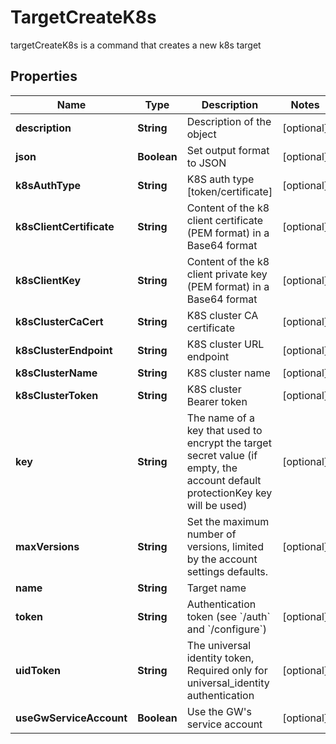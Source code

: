 

# TargetCreateK8s

targetCreateK8s is a command that creates a new k8s target

## Properties

| Name | Type | Description | Notes |
|------------ | ------------- | ------------- | -------------|
|**description** | **String** | Description of the object |  [optional] |
|**json** | **Boolean** | Set output format to JSON |  [optional] |
|**k8sAuthType** | **String** | K8S auth type [token/certificate] |  [optional] |
|**k8sClientCertificate** | **String** | Content of the k8 client certificate (PEM format) in a Base64 format |  [optional] |
|**k8sClientKey** | **String** | Content of the k8 client private key (PEM format) in a Base64 format |  [optional] |
|**k8sClusterCaCert** | **String** | K8S cluster CA certificate |  [optional] |
|**k8sClusterEndpoint** | **String** | K8S cluster URL endpoint |  [optional] |
|**k8sClusterName** | **String** | K8S cluster name |  [optional] |
|**k8sClusterToken** | **String** | K8S cluster Bearer token |  [optional] |
|**key** | **String** | The name of a key that used to encrypt the target secret value (if empty, the account default protectionKey key will be used) |  [optional] |
|**maxVersions** | **String** | Set the maximum number of versions, limited by the account settings defaults. |  [optional] |
|**name** | **String** | Target name |  |
|**token** | **String** | Authentication token (see &#x60;/auth&#x60; and &#x60;/configure&#x60;) |  [optional] |
|**uidToken** | **String** | The universal identity token, Required only for universal_identity authentication |  [optional] |
|**useGwServiceAccount** | **Boolean** | Use the GW&#39;s service account |  [optional] |



